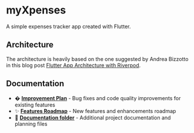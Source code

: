# myXpenses

A simple expenses tracker app created with Flutter.

## Architecture

The architecture is heavily based on the one suggested by Andrea Bizzotto in this blog post [Flutter App Architecture with Riverpod](https://codewithandrea.com/articles/flutter-app-architecture-riverpod-introduction/).

## Documentation

- � **[Improvement Plan](./docs/improvement-plan.md)** - Bug fixes and code quality improvements for existing features
- ✨ **[Features Roadmap](./docs/features-roadmap.md)** - New features and enhancements roadmap
- 📁 **[Documentation folder](./docs/)** - Additional project documentation and planning files
